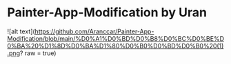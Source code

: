 # Painter-App-Modification by Uran
![alt text](https://github.com/Aranccar/Painter-App-Modification/blob/main/%D0%A1%D0%BD%D0%B8%D0%BC%D0%BE%D0%BA%20%D1%8D%D0%BA%D1%80%D0%B0%D0%BD%D0%B0%20(1).png? raw = true)
